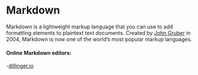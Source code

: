 # Markdown
Markdown is a lightweight markup language that you can use to add formatting elements to plaintext text documents. Created by [John Gruber](https://daringfireball.net/projects/markdown/) in 2004, Markdown is now one of the world’s most popular markup languages.

#### Online Markdown editors:
-[dillinger.io](https://dillinger.io/)